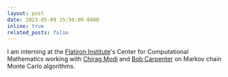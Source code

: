 ```yaml
---
layout: post
date: 2023-05-09 15:59:00-0400
inline: true
related_posts: false
---
```


I am interning at the [Flatiron Institute](https://www.simonsfoundation.org/flatiron/)'s Center for Computational Mathematics working with [Chirag Modi](https://modichirag.github.io/) and [Bob Carpenter](https://bob-carpenter.github.io/) on Markov chain Monte Carlo algorithms.
